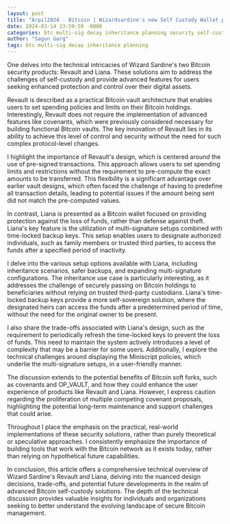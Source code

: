 ```yaml
---
layout: post
title: "Arpil2024 - Bitcoin | Wizardsardine's new Self Custody Wallet products Revault & Liana"
date: 2024-03-14 23:59:59 -0000
categories: btc multi-sig decay inheritance planning security self-custody
author: "Sagun Garg"
tags: btc multi-sig decay inheritance planning
---
```


One delves into the technical intricacies of Wizard Sardine's two Bitcoin security products: Revault and Liana. These solutions aim to address the challenges of self-custody and provide advanced features for users seeking enhanced protection and control over their digital assets.

Revault is described as a practical Bitcoin vault architecture that enables users to set spending policies and limits on their Bitcoin holdings. Interestingly, Revault does not require the implementation of advanced features like covenants, which were previously considered necessary for building functional Bitcoin vaults. The key innovation of Revault lies in its ability to achieve this level of control and security without the need for such complex protocol-level changes.

I highlight the importance of Revault's design, which is centered around the use of pre-signed transactions. This approach allows users to set spending limits and restrictions without the requirement to pre-compute the exact amounts to be transferred. This flexibility is a significant advantage over earlier vault designs, which often faced the challenge of having to predefine all transaction details, leading to potential issues if the amount being sent did not match the pre-computed values.

In contrast, Liana is presented as a Bitcoin wallet focused on providing protection against the loss of funds, rather than defense against theft. Liana's key feature is the utilization of multi-signature setups combined with time-locked backup keys. This setup enables users to designate authorized individuals, such as family members or trusted third parties, to access the funds after a specified period of inactivity.

I delve into the various setup options available with Liana, including inheritance scenarios, safer backups, and expanding multi-signature configurations. The inheritance use case is particularly interesting, as it addresses the challenge of securely passing on Bitcoin holdings to beneficiaries without relying on trusted third-party custodians. Liana's time-locked backup keys provide a more self-sovereign solution, where the designated heirs can access the funds after a predetermined period of time, without the need for the original owner to be present.

I also share the trade-offs associated with Liana's design, such as the requirement to periodically refresh the time-locked keys to prevent the loss of funds. This need to maintain the system actively introduces a level of complexity that may be a barrier for some users. Additionally, I explore the technical challenges around displaying the Miniscript policies, which underlie the multi-signature setups, in a user-friendly manner.

The discussion extends to the potential benefits of Bitcoin soft forks, such as covenants and OP_VAULT, and how they could enhance the user experience of products like Revault and Liana. However, I express caution regarding the proliferation of multiple competing covenant proposals, highlighting the potential long-term maintenance and support challenges that could arise.

Throughout I place the emphasis on the practical, real-world implementations of these security solutions, rather than purely theoretical or speculative approaches. I consistently emphasize the importance of building tools that work with the Bitcoin network as it exists today, rather than relying on hypothetical future capabilities.

In conclusion, this article offers a comprehensive technical overview of Wizard Sardine's Revault and Liana, delving into the nuanced design decisions, trade-offs, and potential future developments in the realm of advanced Bitcoin self-custody solutions. The depth of the technical discussion provides valuable insights for individuals and organizations seeking to better understand the evolving landscape of secure Bitcoin management.